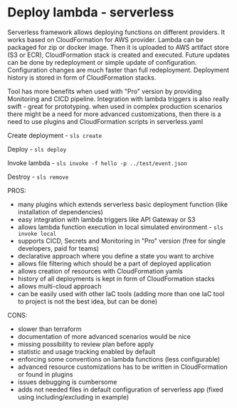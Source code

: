 # Deploy lambda - serverless

Serverless framework allows deploying functions on different providers. It works based on CloudFormation for AWS
provider. Lambda can be packaged for zip or docker image. Then it is uploaded to AWS artifact store (S3 or ECR),
CloudFormation stack is created and executed. Future updates can be done by redeployment or simple update of
configuration. Configuration changes are much faster than full redeployment. Deployment history is stored in form of
CloudFormation stacks.

Tool has more benefits when used with "Pro" version by providing Monitoring and CICD pipeline. Integration with lambda
triggers is also really swift - great for prototyping. when used in complex production scenarios there might be a need
for more advanced customizations, then there is a need to use plugins and CloudFormation scripts in serverless.yaml

Create deployment - `sls create`

Deploy - `sls deploy`

Invoke lambda - `sls invoke -f hello -p ../test/event.json`

Destroy - `sls remove`

PROS:

- many plugins which extends serverless basic deployment function (like installation of dependencies)
- easy integration with lambda triggers like API Gateway or S3
- allows lambda function execution in local simulated environment - `sls invoke local`
- supports CICD, Secrets and Monitoring in "Pro" version (free for single developers, paid for teams)
- declarative approach where you define a state you want to archive
- allows file filtering which should be a part of deployed application
- allows creation of resources with CloudFormation yamls
- history of all deployments is kept in form of CloudFormation stacks
- allows multi-cloud approach
- can be easily used with other IaC tools (adding more than one IaC tool to project is not the best idea, but can be
  done)

CONS:

- slower than terraform
- documentation of more advanced scenarios would be nice
- missing possibility to review plan before apply
- statistic and usage tracking enabled by default
- enforcing some conventions on lambda functions (less configurable)
- advanced resource customizations has to be written in CloudFormation or found in plugins
- issues debugging is cumbersome
- adds not needed files in default configuration of serverless app (fixed using including/excluding in example)
